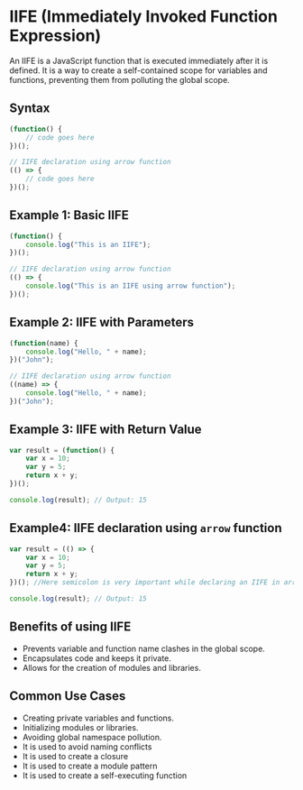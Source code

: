 # IIFE (Immediately Invoked Function Expression)

An IIFE is a JavaScript function that is executed immediately after it is defined. It is a way to create a self-contained scope for variables and functions, preventing them from polluting the global scope.

## Syntax

```javascript
(function() {
    // code goes here
})();

// IIFE declaration using arrow function
(() => {
    // code goes here
})();
```

## Example 1: Basic IIFE

```javascript
(function() {
    console.log("This is an IIFE");
})();

// IIFE declaration using arrow function
(() => {
    console.log("This is an IIFE using arrow function");
})();
```

## Example 2: IIFE with Parameters

```javascript
(function(name) {
    console.log("Hello, " + name);
})("John");

// IIFE declaration using arrow function
((name) => {
    console.log("Hello, " + name);
})("John");
```

## Example 3: IIFE with Return Value

```javascript
var result = (function() {
    var x = 10;
    var y = 5;
    return x + y;
})();

console.log(result); // Output: 15
```

## Example4:  IIFE declaration using `arrow` function

```javascript
var result = (() => {
    var x = 10;
    var y = 5;
    return x + y;
})(); //Here semicolon is very important while declaring an IIFE in arrow function as it marks the end of function otherwise it will throw error

console.log(result); // Output: 15
```

## Benefits of using IIFE

- Prevents variable and function name clashes in the global scope.
- Encapsulates code and keeps it private.
- Allows for the creation of modules and libraries.

## Common Use Cases

- Creating private variables and functions.
- Initializing modules or libraries.
- Avoiding global namespace pollution.
- It is used to avoid naming conflicts
- It is used to create a closure
- It is used to create a module pattern
- It is used to create a self-executing function
